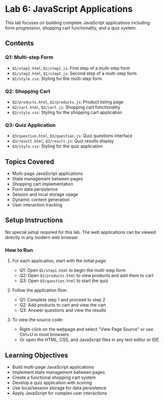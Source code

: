 # Lab 6: JavaScript Applications

This lab focuses on building complete JavaScript applications including form progression, shopping cart functionality, and a quiz system.

## Contents

### Q1: Multi-step Form

- `Q1/step1.html`, `Q1/step1.js`: First step of a multi-step form
- `Q1/step2.html`, `Q1/step2.js`: Second step of a multi-step form
- `Q1/style.css`: Styling for the multi-step form

### Q2: Shopping Cart

- `Q2/products.html`, `Q2/products.js`: Product listing page
- `Q2/cart.html`, `Q2/cart.js`: Shopping cart functionality
- `Q2/style.css`: Styling for the shopping cart application

### Q3: Quiz Application

- `Q3/question.html`, `Q3/question.js`: Quiz questions interface
- `Q3/result.html`, `Q3/result.js`: Quiz results display
- `Q3/style.css`: Styling for the quiz application

## Topics Covered

- Multi-page JavaScript applications
- State management between pages
- Shopping cart implementation
- Form data persistence
- Session and local storage usage
- Dynamic content generation
- User interaction tracking

## Setup Instructions

No special setup required for this lab. The web applications can be viewed directly in any modern web browser.

### How to Run

1. For each application, start with the initial page:

   - Q1: Open `Q1/step1.html` to begin the multi-step form
   - Q2: Open `Q2/products.html` to view products and add them to cart
   - Q3: Open `Q3/question.html` to start the quiz

2. Follow the application flow:

   - Q1: Complete step 1 and proceed to step 2
   - Q2: Add products to cart and view the cart
   - Q3: Answer questions and view the results

3. To view the source code:
   - Right-click on the webpage and select "View Page Source" or use Ctrl+U in most browsers
   - Or open the HTML, CSS, and JavaScript files in any text editor or IDE

## Learning Objectives

- Build multi-page JavaScript applications
- Implement state management between pages
- Create a functional shopping cart system
- Develop a quiz application with scoring
- Use local/session storage for data persistence
- Apply JavaScript for complex user interactions

